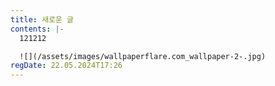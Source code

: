 ```yaml
---
title: 새로운 글
contents: |-
  121212

  ![](/assets/images/wallpaperflare.com_wallpaper-2-.jpg)
regDate: 22.05.2024T17:26
---
```

